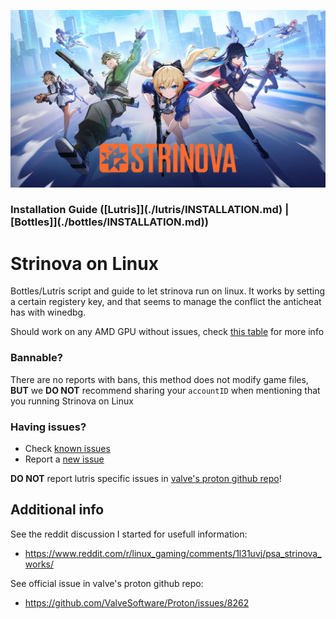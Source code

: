 ![strinova-17sub-2131408368](./images/cover.jpg)

### Installation Guide ([Lutris]](./lutris/INSTALLATION.md) | [Bottles]](./bottles/INSTALLATION.md)) 

# Strinova on Linux
Bottles/Lutris script and guide to let strinova run on linux. It works by setting a certain registery key, and that seems to manage the conflict the anticheat has with winedbg.

Should work on any AMD GPU without issues, check [this table](./TESTED.md) for more info

### Bannable?
There are no reports with bans, this method does not modify game files, **BUT** we **DO NOT** recommend sharing your `accountID` when mentioning that you running Strinova on Linux

### Having issues?
- Check [known issues](./KNOWN_ISSUES.md) 
- Report a [new issue](https://github.com/aamaanaa/strinova-linux/issues/new/choose)

**DO NOT** report lutris specific issues in [valve's proton github repo](https://github.com/ValveSoftware/Proton/issues/8262)!

## Additional info
See the reddit discussion I started for usefull information:
- https://www.reddit.com/r/linux_gaming/comments/1l31uvj/psa_strinova_works/

See official issue in valve's proton github repo:
- https://github.com/ValveSoftware/Proton/issues/8262
